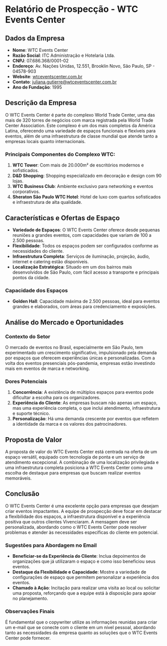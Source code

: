 # Relatório de Prospecção - WTC Events Center

## Dados da Empresa
- **Nome**: WTC Events Center
- **Razão Social**: ITC Administração e Hotelaria Ltda.
- **CNPJ**: 07.686.368/0001-02
- **Endereço**: Av. Nações Unidas, 12.551, Brooklin Novo, São Paulo, SP - 04578-903
- **Website**: [wtceventscenter.com.br](http://www.wtceventscenter.com.br)
- **Contato**: juliana.gutierre@wtceventscenter.com.br
- **Ano de Fundação**: 1995

## Descrição da Empresa
O WTC Events Center é parte do complexo World Trade Center, uma das mais de 320 torres de negócios com marca registrada pela World Trade Center Association. Este complexo é um dos mais completos da América Latina, oferecendo uma variedade de espaços funcionais e flexíveis para eventos, além de uma infraestrutura de classe mundial que atende tanto a empresas locais quanto internacionais.

### Principais Componentes do Complexo WTC:
1. **WTC Tower**: Com mais de 20.000m² de escritórios modernos e sofisticados.
2. **D&D Shopping**: Shopping especializado em decoração e design com 90 lojas.
3. **WTC Business Club**: Ambiente exclusivo para networking e eventos corporativos.
4. **Sheraton São Paulo WTC Hotel**: Hotel de luxo com quartos sofisticados e infraestrutura de alta qualidade.

## Características e Ofertas de Espaço
- **Variedade de Espaços**: O WTC Events Center oferece desde pequenas reuniões a grandes eventos, com capacidades que variam de 100 a 2.500 pessoas. 
- **Flexibilidade**: Todos os espaços podem ser configurados conforme as necessidades do cliente.
- **Infraestrutura Completa**: Serviços de iluminação, projeção, áudio, internet e catering estão disponíveis.
- **Localização Estratégica**: Situado em um dos bairros mais desenvolvidos de São Paulo, com fácil acesso a transporte e principais pontos da cidade.

### Capacidade dos Espaços
- **Golden Hall**: Capacidade máxima de 2.500 pessoas, ideal para eventos grandes e elaborados, com áreas para credenciamento e exposições.

## Análise do Mercado e Oportunidades
### Contexto do Setor
O mercado de eventos no Brasil, especialmente em São Paulo, tem experimentado um crescimento significativo, impulsionado pela demanda por espaços que oferecem experiências únicas e personalizadas. Com a volta dos eventos presenciais pós-pandemia, empresas estão investindo mais em eventos de marca e networking.

### Dores Potenciais
1. **Concorrência**: A existência de múltiplos espaços para eventos pode dificultar a escolha para os organizadores.
2. **Experiência do Cliente**: As empresas buscam não apenas um espaço, mas uma experiência completa, o que inclui atendimento, infraestrutura e suporte técnico.
3. **Personalização**: Há uma demanda crescente por eventos que refletem a identidade da marca e os valores dos patrocinadores.

## Proposta de Valor
A proposta de valor do WTC Events Center está centrada na oferta de um espaço versátil, equipado com tecnologia de ponta e um serviço de atendimento excepcional. A combinação de uma localização privilegiada e uma infraestrutura completa posiciona a WTC Events Center como uma escolha de destaque para empresas que buscam realizar eventos memoráveis.

## Conclusão
O WTC Events Center é uma excelente opção para empresas que desejam criar eventos impactantes. A equipe de prospecção deve focar em destacar a flexibilidade dos espaços, a infraestrutura disponível e a experiência positiva que outros clientes Vivenciaram. A mensagem deve ser personalizada, abordando como o WTC Events Center pode resolver problemas e atender às necessidades específicas do cliente em potencial.

### Sugestões para Abordagem no Email
- **Beneficiar-se da Experiência do Cliente**: Inclua depoimentos de organizações que já utilizaram o espaço e como isso beneficiou seus eventos.
- **Destaque da Flexibilidade e Capacidade**: Mostre a variedade de configurações de espaço que permitem personalizar a experiência dos eventos.
- **Chamado à Ação**: Incitação para realizar uma visita ao local ou solicitar uma proposta, reforçando que a equipe está à disposição para apoiar no planejamento.

### Observações Finais
É fundamental que o copywriter utilize as informações reunidas para criar um e-mail que se conecte com o cliente em um nível pessoal, abordando tanto as necessidades da empresa quanto as soluções que o WTC Events Center pode fornecer.